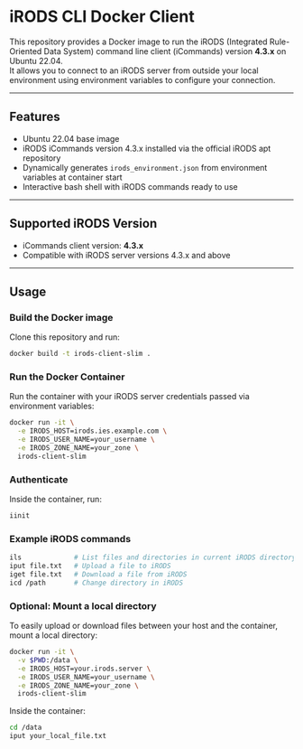 # iRODS CLI Docker Client

This repository provides a Docker image to run the iRODS (Integrated Rule-Oriented Data System) command line client (iCommands) version **4.3.x** on Ubuntu 22.04.  
It allows you to connect to an iRODS server from outside your local environment using environment variables to configure your connection.

---

## Features

- Ubuntu 22.04 base image
- iRODS iCommands version 4.3.x installed via the official iRODS apt repository
- Dynamically generates `irods_environment.json` from environment variables at container start
- Interactive bash shell with iRODS commands ready to use

---

## Supported iRODS Version

- iCommands client version: **4.3.x**  
- Compatible with iRODS server versions 4.3.x and above

---

## Usage

### Build the Docker image

Clone this repository and run:

```bash
docker build -t irods-client-slim .
```

### Run the Docker Container 
Run the container with your iRODS server credentials passed via environment variables:

```bash
docker run -it \
  -e IRODS_HOST=irods.ies.example.com \
  -e IRODS_USER_NAME=your_username \
  -e IRODS_ZONE_NAME=your_zone \
  irods-client-slim
```

### Authenticate

Inside the container, run:

```bash
iinit
```

### Example iRODS commands
```bash
ils             # List files and directories in current iRODS directory
iput file.txt   # Upload a file to iRODS
iget file.txt   # Download a file from iRODS
icd /path       # Change directory in iRODS
```

### Optional: Mount a local directory
To easily upload or download files between your host and the container, mount a local directory:

```bash
docker run -it \
  -v $PWD:/data \
  -e IRODS_HOST=your.irods.server \
  -e IRODS_USER_NAME=your_username \
  -e IRODS_ZONE_NAME=your_zone \
  irods-client-slim
```

Inside the container:

```bash
cd /data
iput your_local_file.txt 
```